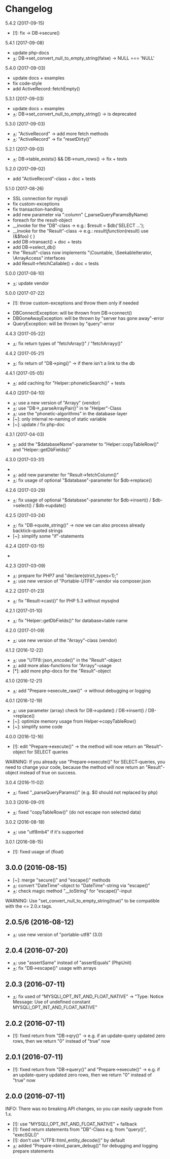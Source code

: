 Changelog
=========

5.4.2 (2017-09-15)

- [!]: fix -> DB->secure()

5.4.1 (2017-09-08)

- update php-docs
- [+]: DB->set_convert_null_to_empty_string(false) -> NULL === 'NULL'

5.4.0 (2017-09-03)

- update docs + examples
- fix code-style
- add ActiveRecord::fetchEmpty()

5.3.1 (2017-09-03)

- update docs + examples
- [+]: DB->set_convert_null_to_empty_string() -> is deprecated

5.3.0 (2017-09-03)

- [+]: "ActiveRecord" -> add more fetch methods
- [+]: "ActiveRecord" -> fix "resetDirty()"

5.2.1 (2017-09-03)

- [+]: DB->table_exists() && DB->num_rows() -> fix + tests

5.2.0 (2017-09-02)

- add "ActiveRecord"-class + doc + tests

5.1.0 (2017-08-26)

- SSL connection for mysqli
- fix custom-exceptions
- fix transaction-handling
- add new parameter via ":column" (_parseQueryParamsByName)
- foreach for the result-object
- __invoke for the "DB"-class -> e.g.: $result = $db('SELECT ...');
- __invoke for the "Result"-class -> e.g.: $result(function ($result) use (&$foo) { }
- add DB->transact() + doc + tests
- add DB->select_db()
- the "Result"-class now implements "\Countable, \SeekableIterator, \ArrayAccess" interfaces
- add Result->fetchCallable() + doc + tests

5.0.0 (2017-08-10)

* [+]: update vendor

5.0.0 (2017-07-22)

* [!]: throw custom-exceptions and throw them only if needed

- DBConnectException: will be thrown from DB->connect()
- DBGoneAwayException: will be thrown by "server has gone away"-error
- QueryException: will be thrown by "query"-error

4.4.3 (2017-05-22)

* [+]: fix return types of "fetchArray()" / "fetchArrayy()"

4.4.2 (2017-05-21)

* [+]: fix return of "DB->ping()" -> if there isn't a link to the db

4.4.1 (2017-05-05)

* [+]: add caching for "Helper::phoneticSearch()" + tests

4.4.0 (2017-04-10)

* [+]: use a new version of "Arrayy" (vendor)
* [+]: use "DB->_parseArrayPair()" in te "Helper"-Class
* [+]: use the "phonetic-algorithms" in the database-layer
* [~]: only internal re-naming of static variable
* [~]: update / fix php-doc

4.3.1 (2017-04-03)

* [+]: add the "$databaseName"-parameter to "Helper::copyTableRow()" and "Helper::getDbFields()"

4.3.0 (2017-03-31)

* [+]: add "Result->fetchAllColumn()"
* [+]: add new parameter for "Result->fetchColumn()"
* [+]: fix usage of optional "$database"-parameter for $db->replace()

4.2.6 (2017-03-29)

* [+]: fix usage of optional "$database"-parameter for $db->insert() / $db->select() / $db->update()

4.2.5 (2017-03-24)

* [+]: fix "DB->quote_string()" -> now we can also process already backtick-quoted strings
* [~]: simplify some "if"-statements

4.2.4 (2017-03-15)

* [+]: optimize "DB->escape()"

4.2.3 (2017-03-09)

* [+]: prepare for PHP7 and "declare(strict_types=1);"
* [+]: use new version of "Portable-UTF8"-vendor via composer.json

4.2.2 (2017-01-23)

* [+]: fix "Result->cast()" for PHP 5.3 without mysqlnd

4.2.1 (2017-01-10)

* [+]: fix "Helper::getDbFields()" for database+table name

4.2.0 (2017-01-09)

* [+]: use new version of the "Arrayy"-class (vendor)

4.1.2 (2016-12-22)

* [+]: use "UTF8::json_encode()" in the "Result"-object
* [+]: add more alias-functions for "Arrayy"-usage
* [*]: add more php-docs for the "Result"-object

4.1.0 (2016-12-21)

* [+]: add "Prepare->execute_raw()" -> without debugging or logging

4.0.1 (2016-12-19)

* [+]: use parameter (array) check for DB->update() / DB->insert() / DB->replace()
* [~]: optimize memory usage from Helper->copyTableRow()
* [~]: simplify some code

4.0.0 (2016-12-16)

* [!]: edit "Prepare->execute()" -> the method will now return an "Result"-object for SELECT queries

WARNING: If you already use "Prepare->execute()" for SELECT-queries, you need to change your code, 
         because the method will now return an "Result"-object instead of true on success.

3.0.4 (2016-11-02)

* [+]: fixed "_parseQueryParams()" (e.g. $0 should not replaced by php)

3.0.3 (2016-09-01)

* [+]: fixed "copyTableRow()" (do not escape non selected data)

3.0.2 (2016-08-18)

* [+]: use "utf8mb4" if it's supported

3.0.1 (2016-08-15)

* [!]: fixed usage of (float)

3.0.0 (2016-08-15)
------------------

* [~]: merge "secure()" and "escape()" methods
* [+]: convert "DateTime"-object to "DateTime"-string via "escape()"
* [+]: check magic method "__toString" for "escape()"-input

WARNING: Use "set_convert_null_to_empty_string(true)" to be compatible with the <= 2.0.x tags.

2.0.5/6 (2016-08-12)
------------------

* [+]: use new version of "portable-utf8" (3.0)

2.0.4 (2016-07-20)
------------------

* [+]: use "assertSame" instead of "assertEquals" (PhpUnit)
* [+]: fix "DB->escape()" usage with arrays

2.0.3 (2016-07-11)
------------------

* [+]: fix used of "MYSQLI_OPT_INT_AND_FLOAT_NATIVE"
        -> "Type: Notice Message: Use of undefined constant MYSQLI_OPT_INT_AND_FLOAT_NATIVE"


2.0.2 (2016-07-11)
------------------

* [!]: fixed return from "DB->qry()"
        -> e.g. if an update-query updated zero rows, then we return "0" instead of "true" now


2.0.1 (2016-07-11)
------------------

 * [!]: fixed return from "DB->query()" and "Prepare->execute()"
        -> e.g. if an update-query updated zero rows, then we return "0" instead of "true" now


2.0.0 (2016-07-11)
------------------

INFO: There was no breaking API changes, so you can easily upgrade from 1.x.

 * [!]: use "MYSQLI_OPT_INT_AND_FLOAT_NATIVE" + fallback
 * [!]: fixed return statements from "DB"-Class e.g. from "query()", "execSQL()"
 * [!]: don't use "UTF8::html_entity_decode()" by default
 * [+]: added "Prepare->bind_param_debug()" for debugging and logging prepare statements
